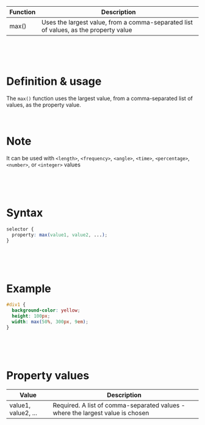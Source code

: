| Function | Description                                                                          |
| -------- | ------------------------------------------------------------------------------------ |
| max()    | Uses the largest value, from a comma-separated list of values, as the property value |

&nbsp;

&nbsp;

# Definition & usage

The `max()` function uses the largest value, from a comma-separated list of values, as the property value.

&nbsp;

# Note

It can be used with `<length>`, `<frequency>`, `<angle>`, `<time>`, `<percentage>`, `<number>`, or `<integer>` values

&nbsp;

&nbsp;

# Syntax

```css
selector {
  property: max(value1, value2, ...);
}
```

&nbsp;

&nbsp;

# Example

```css
#div1 {
  background-color: yellow;
  height: 100px;
  width: max(50%, 300px, 9em);
}
```

&nbsp;

&nbsp;

# Property values

| Value               | Description                                                                    |
| ------------------- | ------------------------------------------------------------------------------ |
| value1, value2, ... | Required. A list of comma-separated values - where the largest value is chosen |
